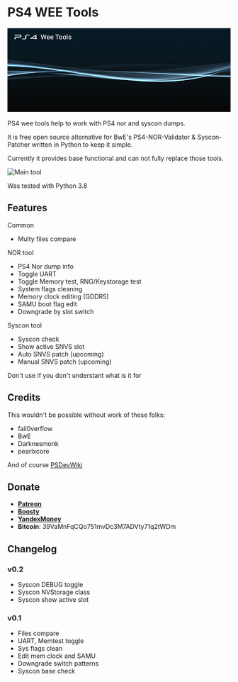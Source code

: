 # PS4 WEE Tools

![PS4 WEE Tools](assets/splash.png)

PS4 wee tools help to work with PS4 nor and syscon dumps.

It is free open source alternative for BwE's PS4-NOR-Validator & Syscon-Patcher written in Python to keep it simple.

Currently it provides base functional and can not fully replace those tools.

![Main tool](assets/main.png)

Was tested with Python 3.8

## Features

Common
* Multy files compare

NOR tool
* PS4 Nor dump info
* Toggle UART
* Toggle Memory test, RNG/Keystorage test
* System flags cleaning
* Memory clock editing (GDDR5)
* SAMU boot flag edit
* Downgrade by slot switch

Syscon tool
* Syscon check
* Show active SNVS slot
* Auto SNVS patch (upcoming)
* Manual SNVS patch (upcoming)

Don't use if you don't understant what is it for

## Credits

This wouldn't be possible without work of these folks: 
* fail0verflow
* BwE
* Darknesmonk 
* pearlxcore

And of course [PSDevWiki](https://www.psdevwiki.com/ps4/)

## Donate

* **[Patreon](https://patreon.com/andy_man)**
* **[Boosty](https://boosty.to/andy_man/donate)**
* **[YandexMoney](https://yoomoney.ru/to/410011555252085)**
* **Bitcoin**: 39VaMnFqCQo751mvDc3M7ADVty71q2tWDm 

## Changelog

### v0.2
* Syscon DEBUG toggle
* Syscon NVStorage class
* Syscon show active slot

### v0.1
* Files compare
* UART, Memtest toggle
* Sys flags clean
* Edit mem clock and SAMU
* Downgrade switch patterns
* Syscon base check
